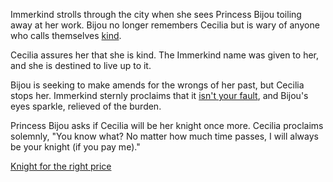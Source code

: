 <!-- title: Knight in Any Universe -->

Immerkind strolls through the city when she sees Princess Bijou toiling away at her work. Bijou no longer remembers Cecilia but is wary of anyone who calls themselves [kind](https://www.youtube.com/live/cyLsX20esBE?t=7233s).

Cecilia assures her that she is kind. The Immerkind name was given to her, and she is destined to live up to it.

Bijou is seeking to make amends for the wrongs of her past, but Cecilia stops her. Immerkind sternly proclaims that it [isn't your fault](https://www.youtube.com/live/cyLsX20esBE?t=7267s), and Bijou's eyes sparkle, relieved of the burden.

Princess Bijou asks if Cecilia will be her knight once more. Cecilia proclaims solemnly, "You know what? No matter how much time passes, I will always be your knight (if you pay me)."

[Knight for the right price](#embed:https://www.youtube.com/live/cyLsX20esBE?si=SrHdLjspnMEAXTDG&t=7344)
